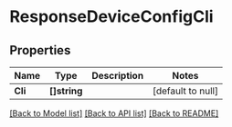 # ResponseDeviceConfigCli

## Properties
Name | Type | Description | Notes
------------ | ------------- | ------------- | -------------
**Cli** | **[]string** |  | [default to null]

[[Back to Model list]](../README.md#documentation-for-models) [[Back to API list]](../README.md#documentation-for-api-endpoints) [[Back to README]](../README.md)


